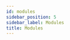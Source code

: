 ```yaml
---
id: modules
sidebar_position: 5
sidebar_label: Modules
title: Modules
---
```


<badges></badges>
